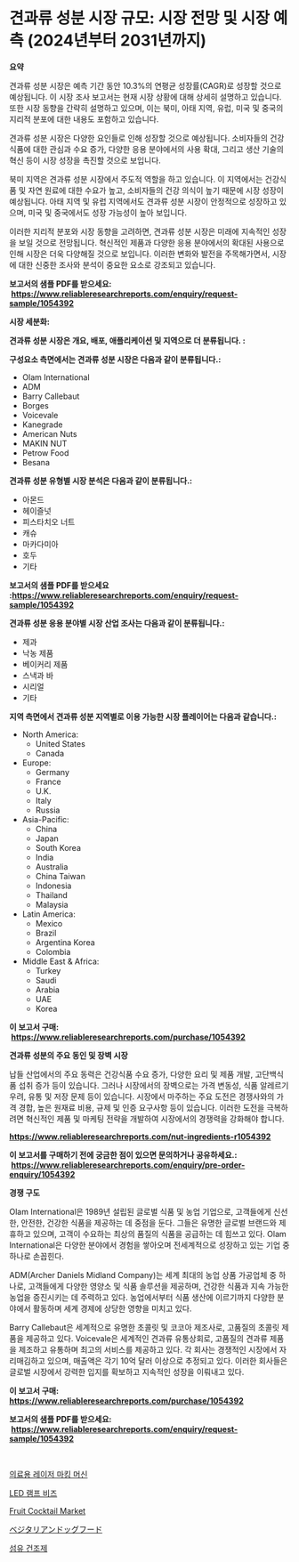 <p><h1>견과류 성분 시장 규모: 시장 전망 및 시장 예측 (2024년부터 2031년까지)</h1></p><p><strong>요약</strong></p>
<p><p>견과류 성분 시장은 예측 기간 동안 10.3%의 연평균 성장률(CAGR)로 성장할 것으로 예상됩니다. 이 시장 조사 보고서는 현재 시장 상황에 대해 상세히 설명하고 있습니다. 또한 시장 동향을 간략히 설명하고 있으며, 이는 북미, 아태 지역, 유럽, 미국 및 중국의 지리적 분포에 대한 내용도 포함하고 있습니다.</p><p>견과류 성분 시장은 다양한 요인들로 인해 성장할 것으로 예상됩니다. 소비자들의 건강식품에 대한 관심과 수요 증가, 다양한 응용 분야에서의 사용 확대, 그리고 생산 기술의 혁신 등이 시장 성장을 촉진할 것으로 보입니다.</p><p>북미 지역은 견과류 성분 시장에서 주도적 역할을 하고 있습니다. 이 지역에서는 건강식품 및 자연 원료에 대한 수요가 높고, 소비자들의 건강 의식이 높기 때문에 시장 성장이 예상됩니다. 아태 지역 및 유럽 지역에서도 견과류 성분 시장이 안정적으로 성장하고 있으며, 미국 및 중국에서도 성장 가능성이 높아 보입니다.</p><p>이러한 지리적 분포와 시장 동향을 고려하면, 견과류 성분 시장은 미래에 지속적인 성장을 보일 것으로 전망됩니다. 혁신적인 제품과 다양한 응용 분야에서의 확대된 사용으로 인해 시장은 더욱 다양해질 것으로 보입니다. 이러한 변화와 발전을 주목해가면서, 시장에 대한 신중한 조사와 분석이 중요한 요소로 강조되고 있습니다.</p></p>
<p><strong>보고서의 샘플 PDF를 받으세요: &nbsp;<a href="https://www.reliableresearchreports.com/enquiry/request-sample/1054392">https://www.reliableresearchreports.com/enquiry/request-sample/1054392</a></strong></p>
<p><strong>시장 세분화:</strong></p>
<p><strong> 견과류 성분 시장은 개요, 배포, 애플리케이션 및 지역으로 더 분류됩니다. :</strong></p>
<p><strong>구성요소 측면에서는 견과류 성분 시장은 다음과 같이 분류됩니다.:</strong></p>
<p><ul><li>Olam International</li><li>ADM</li><li>Barry Callebaut</li><li>Borges</li><li>Voicevale</li><li>Kanegrade</li><li>American Nuts</li><li>MAKIN NUT</li><li>Petrow Food</li><li>Besana</li></ul></p>
<p><strong> 견과류 성분 유형별 시장 분석은 다음과 같이 분류됩니다.:</strong></p>
<p><ul><li>아몬드</li><li>헤이즐넛</li><li>피스타치오 너트</li><li>캐슈</li><li>마카다미아</li><li>호두</li><li>기타</li></ul></p>
<p><strong>보고서의 샘플 PDF를 받으세요 :<a href="https://www.reliableresearchreports.com/enquiry/request-sample/1054392">https://www.reliableresearchreports.com/enquiry/request-sample/1054392</a></strong></p>
<p><strong> 견과류 성분 응용 분야별 시장 산업 조사는 다음과 같이 분류됩니다.:</strong></p>
<p><ul><li>제과</li><li>낙농 제품</li><li>베이커리 제품</li><li>스낵과 바</li><li>시리얼</li><li>기타</li></ul></p>
<p><strong>지역 측면에서 견과류 성분 지역별로 이용 가능한 시장 플레이어는 다음과 같습니다.:</strong></p>
<p><ul>
    <li>
        North America:
        <ul>
            <li>United States</li>
            <li>Canada</li>
        </ul>
    </li>
    <li>
        Europe:
        <ul>
            <li>Germany</li>
            <li>France</li>
            <li>U.K.</li>
            <li>Italy</li>
            <li>Russia</li>
        </ul>
    </li>
    <li>
        Asia-Pacific:
        <ul>
            <li>China</li>
            <li>Japan</li>
            <li>South Korea</li>
            <li>India</li>
            <li>Australia</li>
            <li>China Taiwan</li>
            <li>Indonesia</li>
            <li>Thailand</li>
            <li>Malaysia</li>
        </ul>
    </li>
    <li>
        Latin America:
        <ul>
            <li>Mexico</li>
            <li>Brazil</li>
            <li>Argentina Korea</li>
            <li>Colombia</li>
        </ul>
    </li>
    <li>
        Middle East & Africa:
        <ul>
            <li>Turkey</li>
            <li>Saudi</li>
            <li>Arabia</li>
            <li>UAE</li>
            <li>Korea</li>
        </ul>
    </li>
    </ul></p>
<p><strong>이 보고서 구매: &nbsp;<a href="https://www.reliableresearchreports.com/purchase/1054392">https://www.reliableresearchreports.com/purchase/1054392</a></strong></p>
<p><strong>견과류 성분의 주요 동인 및 장벽 시장</strong></p>
<p><p>납들 산업에서의 주요 동력은 건강식품 수요 증가, 다양한 요리 및 제품 개발, 고단백식품 섭취 증가 등이 있습니다. 그러나 시장에서의 장벽으로는 가격 변동성, 식품 알레르기 우려, 유통 및 저장 문제 등이 있습니다. 시장에서 마주하는 주요 도전은 경쟁사와의 가격 경합, 높은 원재료 비용, 규제 및 인증 요구사항 등이 있습니다. 이러한 도전을 극복하려면 혁신적인 제품 및 마케팅 전략을 개발하여 시장에서의 경쟁력을 강화해야 합니다.</p></p>
<p><strong><a href="https://www.reliableresearchreports.com/nut-ingredients-r1054392">https://www.reliableresearchreports.com/nut-ingredients-r1054392</a></strong></p>
<p><strong>이 보고서를 구매하기 전에 궁금한 점이 있으면 문의하거나 공유하세요.: &nbsp;<a href="https://www.reliableresearchreports.com/enquiry/pre-order-enquiry/1054392">https://www.reliableresearchreports.com/enquiry/pre-order-enquiry/1054392</a></strong></p>
<p><strong>경쟁 구도</strong></p>
<p><p>Olam International은 1989년 설립된 글로벌 식품 및 농업 기업으로, 고객들에게 신선한, 안전한, 건강한 식품을 제공하는 데 중점을 둔다. 그들은 유명한 글로벌 브랜드와 제휴하고 있으며, 고객이 수요하는 최상의 품질의 식품을 공급하는 데 힘쓰고 있다. Olam International은 다양한 분야에서 경험을 쌓아오며 전세계적으로 성장하고 있는 기업 중 하나로 손꼽힌다.</p><p>ADM(Archer Daniels Midland Company)는 세계 최대의 농업 상품 가공업체 중 하나로, 고객들에게 다양한 영양소 및 식품 솔루션을 제공하며, 건강한 식품과 지속 가능한 농업을 증진시키는 데 주력하고 있다. 농업에서부터 식품 생산에 이르기까지 다양한 분야에서 활동하며 세계 경제에 상당한 영향을 미치고 있다.</p><p>Barry Callebaut은 세계적으로 유명한 초콜릿 및 코코아 제조사로, 고품질의 초콜릿 제품을 제공하고 있다. Voicevale은 세계적인 견과류 유통상회로, 고품질의 견과류 제품을 제조하고 유통하며 최고의 서비스를 제공하고 있다. 각 회사는 경쟁적인 시장에서 자리매김하고 있으며, 매출액은 각기 10억 달러 이상으로 추정되고 있다. 이러한 회사들은 글로벌 시장에서 강력한 입지를 확보하고 지속적인 성장을 이뤄내고 있다.</p></p>
<p><strong>이 보고서 구매: &nbsp; <a href="https://www.reliableresearchreports.com/purchase/1054392">https://www.reliableresearchreports.com/purchase/1054392</a></strong></p>
<p><strong>보고서의 샘플 PDF를 받으세요: &nbsp;<a href="https://www.reliableresearchreports.com/enquiry/request-sample/1054392">https://www.reliableresearchreports.com/enquiry/request-sample/1054392</a></strong><strong></strong></p>
<p>&nbsp;</p>
<p><p><a href="https://github.com/vsckjg50460/Market-Research-Report-List-1/blob/main/244253217464.md">의료용 레이저 마킹 머신</a></p><p><a href="https://github.com/akzkkws047661437/Market-Research-Report-List-1/blob/main/881829917463.md">LED 램프 비즈</a></p><p><a href="https://github.com/juancolorado15/Market-Research-Report-List-2/blob/main/fruit-cocktail-market.md">Fruit Cocktail Market</a></p><p><a href="https://medium.com/@at15984/%E3%83%99%E3%82%B8%E3%82%BF%E3%83%AA%E3%82%A2%E3%83%B3%E3%83%89%E3%83%83%E3%82%B0%E3%83%95%E3%83%BC%E3%83%89%E3%81%AE%E5%B8%82%E5%A0%B4%E8%A6%8F%E6%A8%A1-cagr-%E3%83%88%E3%83%AC%E3%83%B3%E3%83%89-2024-2030-db665ff6e25f">ベジタリアンドッグフード</a></p><p><a href="https://medium.com/@mathieu.rico66/%EC%84%AC%EC%9C%A0-%EA%B1%B4%EC%A1%B0%EC%A0%9C-%EC%8B%9C%EC%9E%A5-%EA%B7%9C%EB%AA%A8%EB%8A%94-%EA%B8%80%EB%A1%9C%EB%B2%8C-%EC%82%B0%EC%97%85%EC%97%90%EC%84%9C-%EC%B5%9C%EC%83%81%EC%9D%98-%EB%A7%88%EC%BC%80%ED%8C%85-%EC%B1%84%EB%84%90%EC%9D%84-%EB%B3%B4%EC%97%AC%EC%A4%8D%EB%8B%88%EB%8B%A4-b9780ccd59c2">섬유 건조제</a></p></p>
